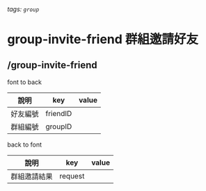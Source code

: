 ###### tags: `group`
# group-invite-friend 群組邀請好友
## /group-invite-friend
font to back

| 說明     | key      | value |
| -------- | -------- | ----- |
| 好友編號 | friendID |       |
| 群組編號 | groupID  |       |

back to font

| 說明         | key     | value |
| ------------ | ------- | ----- |
| 群組邀請結果 | request |       |



